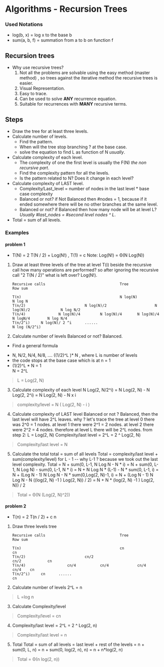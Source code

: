 
# Algorithms - Recursion Trees


### Used Notations 

 - log(b, x) = log x to the base b 
 - sum(a, b, f) = summation from a to b on function f
## Recursion trees 
 - Why use recursive trees? 
	1. Not all the problems are solvable using the easy method (master method) , so trees against the iterative method the recursive trees is easier.
	2. Visual Representation.
	3. Easy to trace.
	4. Can be used to solve <b>ANY</b> recurrence equation.
	5. Suitable for recurrences with <b>MANY</b> recursive terms.
	
## Steps 
 - Draw the tree for at least three levels.
 - Calculate number of levels.
	  - Find the pattern.
	  - When will the tree stop branching ? at the base case.
	  - solve the equation to find L as function of N _usually_.
 - Calculate complexity of each level.
	 - The complexity of one the first level is usually the F(N) _the non recursive part_.
	 - Find the complexity pattern for all the levels.
	 - Is the pattern related to N? Does it change in each level? 
 - Calculate complexity of LAST level.
	 - Complexity/Last_level = number of nodes in the last level * base case complexity
	 - Balanced or not? if Not Balanced then #nodes = 1, because if it ended somewhere there will be no other branches at the same level.
	 - Balanced or not? if Balanced then how many node will be at level L? _Usually #last_nodes = #second level nodes ^ L_.
 - Total = sum of all levels.

### Examples
#### problem 1
- T(N) = 2 T(N / 2) + Log(N!) , 	T(1) = c
	Note: Log(N!) = Θ(N Log(N))
1. Draw at least three levels of the tree
at level T(i) beside the recursive call how many operations are performed?
so after ignoring the recursive call "2 T(N / 2)" what is left over? Log(N!).

       Recursive calls 						   			Tree									Row sum

	   T(n)												N log(N)								N log N
	   T(n/2)							N log(N)/2						N log(N)/2	    	    N log N/2
	   T(n/4)				N log(N)/4		   N log(N)/4		N log(N)/4		N logN/4        N log N/4
	   T(n/2^i)		N log(N)/ 2 ^i		......													N log (N/2^i)
										
2. Calculate number of levels 
Balanced or not? Balanced.
- Find a general formula 
* N, N/2, N/4, N/8, .... ((1/2)^L )* N  , where L is number of levels
* the code stops at the base case which is at n = 1
* (1/2)^L * N = 1  
   N = 2^L
>  L = Log(2, N)
3.  Calculate complexity of each level
 N Log(2, N/2^i)
= N Log(2, N) - N Log(2, 2^i) 
= N Log(2, N) - N x i
>  complexity/level = N ( Log(2, N) - i )
4. Calculate complexity of LAST level
 Balanced or not ? Balanced, then the last level will have 2^L leaves.
why ? let's trace the tree
at level 0 there was 2^0 = 1 nodes.
at level 1 there were 2^1 = 2 nodes.
 at level 2 there were 2^2 = 4 nodes.
 therefore 
 at level L there will be 2^L nodes.
 from step 2: L = Log(2, N)
Complexity/last level = 2^L
 = 2 ^ Log(2, N)
> Complexity/last level = N

5. Calculate the total 
total = sum of all levels
Total = complexity/last level  + sum(complexity/level) for L - 1
-- why L-1 ? because we took out the last level complexity.
Total = N + sum(0, L-1, N Log N - N * i) 
 = N + sum(0, L-1, N Log N)  - sum(0, L-1,  N * i)
 = N + N Log N * (L-1)  - N * sum(0, L-1,   i)
= N + (Log N - 1) N Log N - N  * sum(0,Log(2, N)-1, i)
=   N + (Log N - 1) N Log N - N ((log(2, N) -1 ) Log(2, N)) / 2)
= N + N * (log(2, N) -1 ) Log(2, N)) / 2
> Total = 	Θ(N (Log(2, N)^2))			

#### problem 2

- T(n) = 2 T(n / 2) + c n
1. Draw three levels tree

	   Recursive calls 						   			Tree					    	  Row sum

	   T(n)												cn							    	cn
	   T(n/2)							cn/2								cn/2			cn
	   T(n/4)					cn/4		   cn/4				cn/4				cn/4	cn
	   T(n/2^i)		cn		......													    	cn

2.  Calculate number of levels 
2^L = n 
> L =log n

3. Calculate Complexity/level
> Complexity/level = cn
4. Complexity/last level = 2^L
 = 2 ^ Log(2, n)
> Complexity/last level = n
5. Total
Total = sum of all levels
= last level + rest of the levels
= n + sum(0, L, n)
= n + sum(0, log(2, n), n)
= n + n*log(2, n)
> Total =  Θ(n log(2, n))
